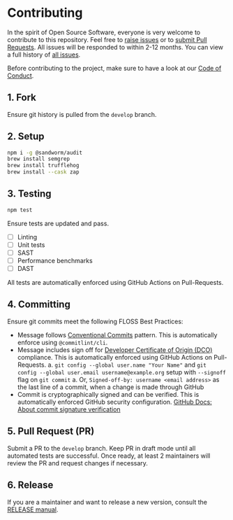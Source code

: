 # Contributing

In the spirit of Open Source Software, everyone is very welcome to contribute to this repository. Feel free to [raise issues](https://github.com/willfarrell/template-npm/issues) or to [submit Pull Requests](https://github.com/willfarrell/template-npm/pulls). All issues will be responded to within 2-12 months. You can view a full history of [all issues](https://github.com/willfarrell/template-npm/issues).

Before contributing to the project, make sure to have a look at our [Code of Conduct](/docs/CODE_OF_CONDUCT.md).

## 1. Fork

Ensure git history is pulled from the `develop` branch.

## 2. Setup

```bash
npm i -g @sandworm/audit
brew install semgrep
brew install trufflehog
brew install --cask zap
```

## 3. Testing

```bash
npm test
```

Ensure tests are updated and pass.

- [ ] Linting
- [ ] Unit tests
- [ ] SAST
- [ ] Performance benchmarks
- [ ] DAST

All tests are automatically enforced using GitHub Actions on Pull-Requests.

## 4. Committing

Ensure git commits meet the following FLOSS Best Practices:

- Message follows [Conventional Commits](https://www.conventionalcommits.org/) pattern. This is automatically enforce using `@commitlint/cli`.
- Message includes sign off for [Developer Certificate of Origin (DCO)](https://developercertificate.org/) compliance. This is automatically enforced using GitHub Actions on Pull-Requests.
  a. `git config --global user.name "Your Name"` and `git config --global user.email username@example.org` setup with `--signoff` flag on `git commit`
  a. Or, `Signed-off-by: username <email address>` as the last line of a commit, when a change is made through GitHub
- Commit is cryptographically signed and can be verified. This is automatically enforced GitHub security configuration. [GitHub Docs: About commit signature verification](https://docs.github.com/en/authentication/managing-commit-signature-verification/about-commit-signature-verification)

## 5. Pull Request (PR)

Submit a PR to the `develop` branch. Keep PR in draft mode until all automated tests are successful. Once ready, at least 2 maintainers will review the PR and request changes if necessary.

## 6. Release

If you are a maintainer and want to release a new version, consult the [RELEASE manual](/docs/RELEASE.md).
